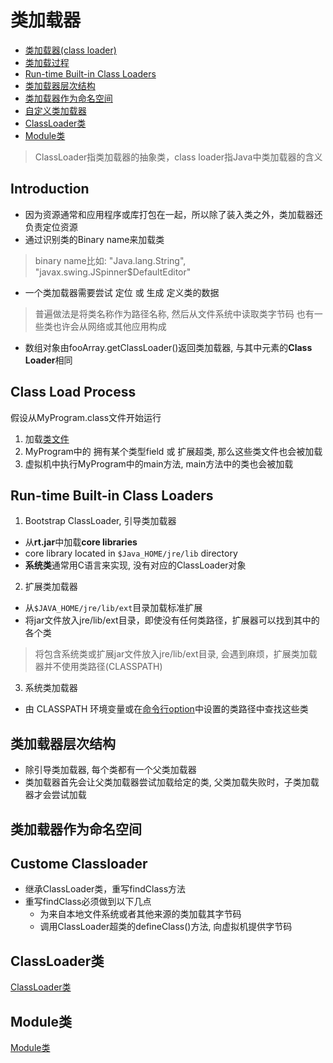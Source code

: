 # 类加载器

- [类加载器(class loader)](#类加载器class-loader)
- [类加载过程](#类加载过程)
- [Run-time Built-in Class Loaders](#run-time-built-in-class-loaders)
- [类加载器层次结构](#类加载器层次结构)
- [类加载器作为命名空间](#类加载器作为命名空间)
- [自定义类加载器](#自定义类加载器)
- [ClassLoader类](#classloader类)
- [Module类](#module类)

> ClassLoader指类加载器的抽象类，class loader指Java中类加载器的含义

## Introduction

- 因为资源通常和应用程序或库打包在一起，所以除了装入类之外，类加载器还负责定位资源
- 通过识别类的Binary name来加载类

> binary name比如: "Java.lang.String", "javax.swing.JSpinner$DefaultEditor"

- 一个类加载器需要尝试 定位 或 生成 定义类的数据

> 普遍做法是将类名称作为路径名称, 然后从文件系统中读取类字节码
> 也有一些类也许会从网络或其他应用构成

- 数组对象由fooArray.getClassLoader()返回类加载器, 与其中元素的**Class Loader**相同

## Class Load Process

假设从MyProgram.class文件开始运行

1. 加载[类文件](Java_Class_File.md)
2. MyProgram中的 拥有某个类型field 或 扩展超类, 那么这些类文件也会被加载
3. 虚拟机中执行MyProgram中的main方法, main方法中的类也会被加载

## Run-time Built-in Class Loaders

1. Bootstrap ClassLoader, 引导类加载器

- 从**rt.jar**中加载**core libraries**
- core library located in `$Java_HOME/jre/lib` directory
- **系统类**通常用C语言来实现, 没有对应的ClassLoader对象

2. 扩展类加载器

- 从`$JAVA_HOME/jre/lib/ext`目录加载标准扩展
- 将jar文件放入jre/lib/ext目录，即使没有任何类路径，扩展器可以找到其中的各个类

> 将包含系统类或扩展jar文件放入jre/lib/ext目录, 会遇到麻烦，扩展类加载器并不使用类路径(CLASSPATH)

3. 系统类加载器

- 由 CLASSPATH 环境变量或在[命令行option](Java_Command_Javac.md)中设置的类路径中查找这些类

## 类加载器层次结构

- 除引导类加载器, 每个类都有一个父类加载器
- 类加载器首先会让父类加载器尝试加载给定的类, 父类加载失败时，子类加载器才会尝试加载

## 类加载器作为命名空间

## Custome Classloader

- 继承ClassLoader类，重写findClass方法
- 重写findClass必须做到以下几点
  - 为来自本地文件系统或者其他来源的类加载其字节码
  - 调用ClassLoader超类的defineClass()方法, 向虚拟机提供字节码

## ClassLoader类

[ClassLoader类](Java_JVM_Class_ClassLoader.md)

## Module类

[Module类](Java_JVM_Class_Module.md)
